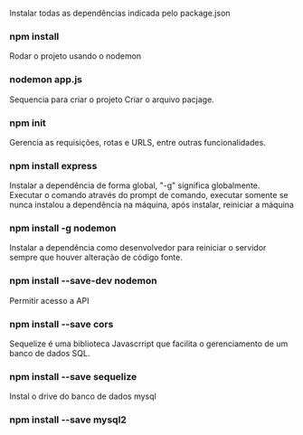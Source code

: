 Instalar todas as dependências indicada pelo package.json
### npm install

Rodar o projeto usando o nodemon
### nodemon app.js

Sequencia para criar o projeto
Criar o arquivo pacjage.
### npm init

Gerencia as requisições, rotas e URLS, entre outras funcionalidades.
### npm install express

Instalar a dependência de forma global, "-g" significa globalmente.
Executar o comando através do prompt de comando, executar somente se nunca instalou a dependência na máquina, após instalar, reiniciar a máquina
### npm install -g nodemon

Instalar a dependência como desenvolvedor para reiniciar o servidor sempre que houver alteração de código fonte.
### npm install --save-dev nodemon

Permitir acesso a API
### npm install --save cors

Sequelize é uma biblioteca Javascrript que facilita o gerenciamento de um banco de dados SQL.
### npm install --save sequelize

Instal o drive do banco de dados mysql
### npm install --save mysql2



